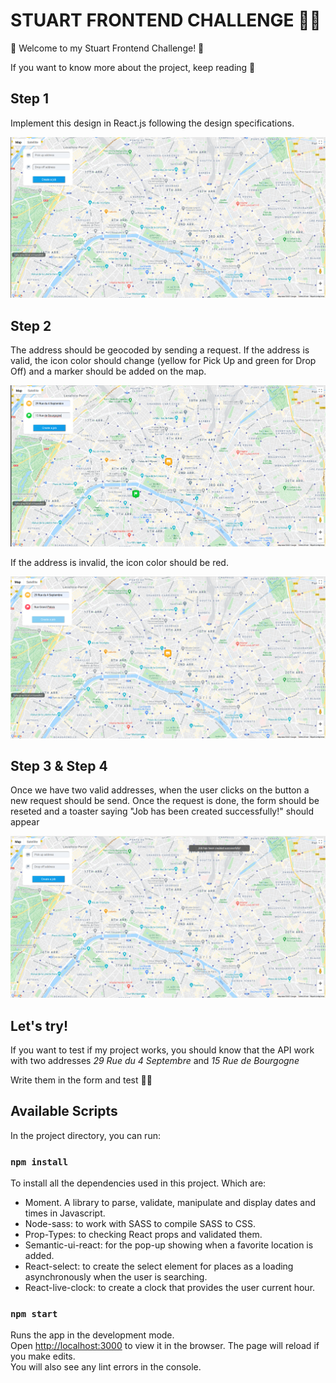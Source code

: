 # STUART FRONTEND CHALLENGE 🚴💫

🌟 Welcome to my Stuart Frontend Challenge! 🌟

If you want to know more about the project, keep reading  👀

## Step 1

Implement this design in React.js following the design specifications.

![screenshot](src/images/STEP1.png)

## Step 2

The address should be geocoded by sending a request. 
If the address is valid, the icon color should change (yellow for Pick Up and green for Drop Off) and a marker should be added on the map.

![screenshot](src/images/STEP3.png)

If the address is invalid, the icon color should be red.

![screenshot](src/images/STEP2.png)

## Step 3 & Step 4

Once we have two valid addresses, when the user clicks on the button a new request should be send. Once the request is done, the form should
be reseted and a toaster saying "Job has been created successfully!" should appear

![screenshot](src/images/STEP4.png)

## Let's try!

If you want to test if my project works, you should know that the API work with two addresses *29 Rue du 4 Septembre* and *15
Rue de Bourgogne*

Write them in the form and test 🚴💫

## Available Scripts

In the project directory, you can run:

### `npm install`
To install all the dependencies used in this project. Which are:
- Moment. A library to parse, validate, manipulate and display dates and times in Javascript.
- Node-sass: to work with SASS to compile SASS to CSS.
- Prop-Types: to checking React props and validated them.
- Semantic-ui-react: for the pop-up showing when a favorite location is added.
- React-select: to create the select element for places as a loading asynchronously when the user is searching.
- React-live-clock: to create a clock that provides the user current hour.

### `npm start`

Runs the app in the development mode.<br>
Open [http://localhost:3000](http://localhost:3000) to view it in the browser.
The page will reload if you make edits.<br> You will also see any lint errors in the console.
